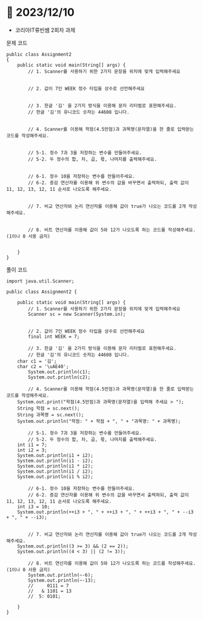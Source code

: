 # 📅 2023/12/10

* 코리아IT류빈쌤 2회차 과제

문제 코드

    public class Assignment2
    {
        public static void main(String[] args) {
            // 1. Scanner를 사용하기 위한 2가지 문장을 위치에 맞게 입력해주세요
        
        
            // 2. 값이 7인 WEEK 정수 타입을 상수로 선언해주세요
        
        
            // 3. 한글 '김' 을 2가지 방식을 이용해 문자 리터럴로 표현해주세요.
            // 한글 '김'의 유니코드 숫자는 44608 입니다.
        
        
            // 4. Scanner를 이용해 학점(4.5만점)과 과목명(문자열)을 한 줄로 입력받는 코드를 작성해주세요.
        
        
            // 5-1. 정수 7과 3을 저장하는 변수를 만들어주세요.
            // 5-2. 두 정수의 합, 차, 곱, 몫, 나머지를 출력해주세요.
        
        
            // 6-1. 정수 10을 저장하는 변수를 만들어주세요.
            // 6-2. 증감 연산자를 이용해 위 변수의 값을 바꾸면서 출력하되, 출력 값이 11, 12, 13, 12, 11 순서로 나오도록 해주세요.
        
        
            // 7. 비교 연산자와 논리 연산자를 이용해 값이 true가 나오는 코드를 2개 작성해주세요.
        
        
            // 8. 비트 연산자를 이용해 값이 5와 12가 나오도록 하는 코드를 작성해주세요. (1이나 0 사용 금지)
        
        
        }
    }


풀이 코드

    import java.util.Scanner;

    public class Assignment2 {

        public static void main(String[] args) {
            // 1. Scanner를 사용하기 위한 2가지 문장을 위치에 맞게 입력해주세요
            Scanner sc = new Scanner(System.in);
            
            
            // 2. 값이 7인 WEEK 정수 타입을 상수로 선언해주세요
            final int WEEK = 7;
            
            // 3. 한글 '김' 을 2가지 방식을 이용해 문자 리터럴로 표현해주세요.
            // 한글 '김'의 유니코드 숫자는 44608 입니다.
        char c1 = '김';
        char c2 = '\uAE40';
            System.out.println(c1);
            System.out.println(c2);
        
            // 4. Scanner를 이용해 학점(4.5만점)과 과목명(문자열)을 한 줄로 입력받는 코드를 작성해주세요.
        System.out.print("학점(4.5만점)과 과목명(문자열)을 입력해 주세요 > ");
        String 학점 = sc.next();
        String 과목명 = sc.next();
        System.out.println("학점: " + 학점 + ", " + "과목명: " + 과목명);
        
            // 5-1. 정수 7과 3을 저장하는 변수를 만들어주세요.
            // 5-2. 두 정수의 합, 차, 곱, 몫, 나머지를 출력해주세요.
        int i1 = 7;
        int i2 = 3;
        System.out.println(i1 + i2);
        System.out.println(i1 - i2);
        System.out.println(i1 * i2);
        System.out.println(i1 / i2);
        System.out.println(i1 % i2);
        
            // 6-1. 정수 10을 저장하는 변수를 만들어주세요.
            // 6-2. 증감 연산자를 이용해 위 변수의 값을 바꾸면서 출력하되, 출력 값이 11, 12, 13, 12, 11 순서로 나오도록 해주세요.
        int i3 = 10;
        System.out.println(++i3 + ", " + ++i3 + ", " + ++i3 + ", " + --i3 + ", " + --i3);
        
        
            // 7. 비교 연산자와 논리 연산자를 이용해 값이 true가 나오는 코드를 2개 작성해주세요.
        System.out.println((3 >= 3) && (2 == 2));
        System.out.println((4 < 3) || (2 != 3));
        
            // 8. 비트 연산자를 이용해 값이 5와 12가 나오도록 하는 코드를 작성해주세요. (1이나 0 사용 금지)
            System.out.println(~-6);
            System.out.println(~-13);
            //     0111 = 7
            //   & 1101 = 13
            //  5: 0101;
            
        }
    }